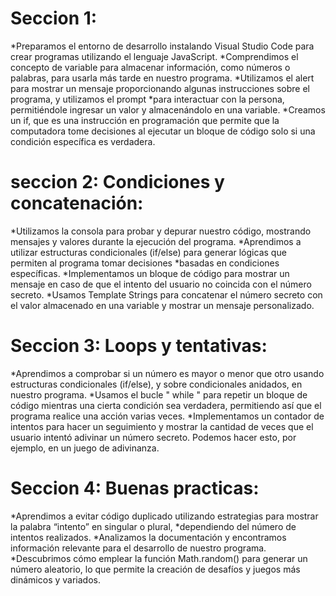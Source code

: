 # Seccion 1:
*Preparamos el entorno de desarrollo instalando Visual Studio Code para crear programas utilizando el lenguaje JavaScript.
*Comprendimos el concepto de variable para almacenar información, como números o palabras, para usarla más tarde en nuestro programa.
*Utilizamos el alert para mostrar un mensaje proporcionando algunas instrucciones sobre el programa, y utilizamos el prompt *para interactuar con la persona, permitiéndole ingresar un valor y almacenándolo en una variable.
*Creamos un if, que es una instrucción en programación que permite que la computadora tome decisiones al ejecutar un bloque de código solo si una condición específica es verdadera.

# seccion 2: Condiciones y concatenación:
*Utilizamos la consola para probar y depurar nuestro código, mostrando mensajes y valores durante la ejecución del programa.
*Aprendimos a utilizar estructuras condicionales (if/else) para generar lógicas que permiten al programa tomar decisiones *basadas en condiciones específicas.
*Implementamos un bloque de código para mostrar un mensaje en caso de que el intento del usuario no coincida con el número secreto.
*Usamos Template Strings para concatenar el número secreto con el valor almacenado en una variable y mostrar un mensaje personalizado.


# Seccion 3: Loops y tentativas:
*Aprendimos a comprobar si un número es mayor o menor que otro usando estructuras condicionales (if/else), y sobre condicionales anidados, en nuestro programa.
*Usamos el bucle " while " para repetir un bloque de código mientras una cierta condición sea verdadera, permitiendo así que el programa realice una acción varias veces.
*Implementamos un contador de intentos para hacer un seguimiento y mostrar la cantidad de veces que el usuario intentó adivinar un número secreto. Podemos hacer esto, por ejemplo, en un juego de adivinanza.

# Seccion 4: Buenas practicas:
*Aprendimos a evitar código duplicado utilizando estrategias para mostrar la palabra “intento” en singular o plural, *dependiendo del número de intentos realizados.
*Analizamos la documentación y encontramos información relevante para el desarrollo de nuestro programa.
*Descubrimos cómo emplear la función Math.random() para generar un número aleatorio, lo que permite la creación de desafíos y juegos más dinámicos y variados.
